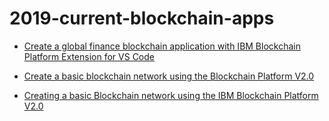 # 2019-current-blockchain-apps

* [Create a global finance blockchain application with IBM Blockchain Platform Extension for VS Code](https://github.com/IBM/global-financing-blockchain)

* [Create a basic blockchain network using the Blockchain Platform V2.0](https://developer.ibm.com/patterns/build-a-blockchain-network/)

* [Creating a basic Blockchain network using the IBM Blockchain Platform V2.0](https://github.com/IBM/Create-BlockchainNetwork-IBPV20)
